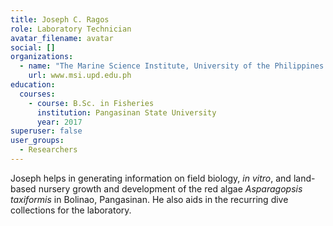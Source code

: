 ```yaml
---
title: Joseph C. Ragos
role: Laboratory Technician
avatar_filename: avatar
social: []
organizations:
  - name: "The Marine Science Institute, University of the Philippines "
    url: www.msi.upd.edu.ph
education:
  courses:
    - course: B.Sc. in Fisheries
      institution: Pangasinan State University
      year: 2017
superuser: false
user_groups:
  - Researchers
---
```

Joseph helps in generating information on field biology, *in vitro*, and land-based nursery growth and development of the red algae *Asparagopsis taxiformis* in Bolinao, Pangasinan. He also aids in the recurring dive collections for the laboratory.